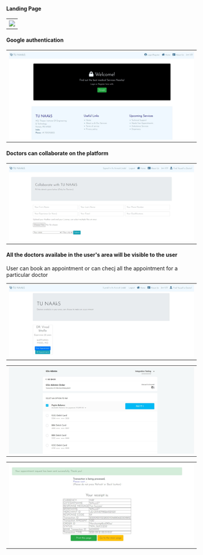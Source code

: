 <h4>Landing Page</h4>
<table style="width:100%">
  <tr>
    <th><img src="img/pic1.jpg" width=500/></th>
  </tr>
 </table>
 
 <h4>Google authentication</h4>

<table style="width:100%">
  <tr>
    <th><img src="img/pic2.jpg" width=500/></th>
  </tr>
 </table>
 
 <h4>Doctors can collaborate on the platform</h4>
 
 <table style="width:100%">
  <tr>
    <th><img src="img/pic3.jpg" width=500/></th>
  </tr>
 </table>

<h4>All the doctors availabe in the user's area will be visible to the user</h4>
<p>User can book an appointment or can checj all the appointment for a particular doctor</p>

<table style="width:100%">
  <tr>
    <th><img src="img/pic4.jpg" width=500/></th>
  </tr>
 </table>
 <table style="width:100%">
  <tr>
    <th><img src="img/pic5.jpg" width=500/></th>
  </tr>
 </table>
<table style="width:100%">
  <tr>
    <th><img src="img/pic6.jpg" width=500/></th>
  </tr>
 </table>

